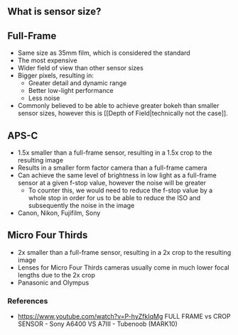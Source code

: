 ## What is sensor size?

## Full-Frame

- Same size as 35mm film, which is considered the standard
- The most expensive 
- Wider field of view than other sensor sizes
- Bigger pixels, resulting in:
	- Greater detail and dynamic range
	- Better low-light performance
	- Less noise
- Commonly believed to be able to achieve greater bokeh than smaller sensor sizes, however this is [[Depth of Field|technically not the case]].

## APS-C

- 1.5x smaller than a full-frame sensor, resulting in a 1.5x crop to the resulting image
- Results in a smaller form factor camera than a full-frame camera
- Can achieve the same level of brightness in low light as a full-frame sensor at a given f-stop value, however the noise will be greater
	- To counter this, we would need to reduce the f-stop value by a whole stop in order for us to be able to reduce the ISO and subsequently the noise in the image
- Canon, Nikon, Fujifilm, Sony

## Micro Four Thirds

- 2x smaller than a full-frame sensor, resulting in a 2x crop to the resulting image
- Lenses for Micro Four Thirds cameras usually come in much lower focal lengths due to the 2x crop
- Panasonic and Olympus


### References
- https://www.youtube.com/watch?v=P-hyZfkIqMg FULL FRAME vs CROP SENSOR - Sony A6400 VS A7III - Tubenoob (MARK10)